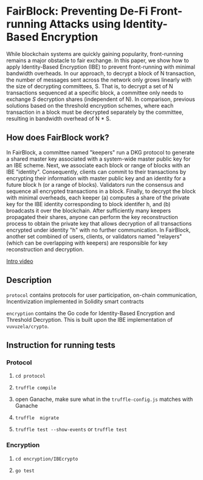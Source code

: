 # FairBlock: Preventing De-Fi Front-running Attacks using Identity-Based Encryption

While blockchain systems are quickly gaining popularity, front-running remains a major obstacle to fair exchange. In this paper, we show how to apply Identity-Based Encryption (IBE) to prevent front-running with minimal bandwidth overheads. 
In our approach, to decrypt a block of N transaction, the number of messages sent across the network only grows linearly with the size of decrypting committees, S. That is, to decrypt a set of N transactions sequenced at a specific block, a committee only needs to exchange $S$ decryption shares (independent of N). In comparison, previous solutions based on the threshold encryption schemes, where each transaction in a block must be decrypted separately by the committee, resulting in bandwidth overhead of N * S.

## How does FairBlock work?
In FairBlock, a committee named "keepers" run a DKG protocol to generate a shared master key associated with a system-wide master public key for an IBE scheme.
Next, we associate each block or range of blocks with an IBE "identity". Consequently, clients can commit to their transactions by encrypting their information with master public key and an identity for a future block h (or a range of blocks). Validators run the consensus and sequence all encrypted transactions in a block. Finally, to decrypt the block with minimal overheads, each keeper (a) computes a share of the private key for the IBE identity corresponding to block identifer h, and (b) broadcasts it over the blockchain. 
After sufficiently many keepers propagated their shares, anyone can perform the key reconstruction process to obtain the private key
that allows decryption of all transactions encrypted under identity "h" with no further communication. In FairBlock, another set combined of users, clients, or validators named "relayers" (which can be overlapping with keepers) are responsible for key reconstruction and decryption.  


[Intro video](https://www.youtube.com/watch?v=LCCsw-aTdl0&list=PLXckXtNUcFBVc-ut9E74pGiDW-yEfnXX-&index=3)

## Description

`protocol` contains protocols for user participation, on-chain communication, Incentivization implemented in Solidity smart contracts

`encryption` contains the Go code for Identity-Based Encryption and Threshold Decryption. This is built upon the IBE implementation of `vuvuzela/crypto`.

## Instruction for running tests

### Protocol

1. `cd protocol`

2. `truffle compile`

3. open Ganache, make sure what in the `truffle-config.js` matches with Ganache

4. `truffle  migrate`

5. `truffle test --show-events` or `truffle test`

### Encryption

1. `cd encryption/IBEcrypto`

2. `go test`
